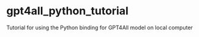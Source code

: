 # gpt4all_python_tutorial
 Tutorial for using the Python binding for GPT4All model on local computer
